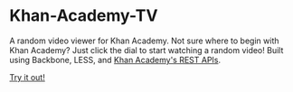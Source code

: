Khan-Academy-TV
===============

A random video viewer for Khan Academy. Not sure where to begin with Khan Academy? Just click the dial to start watching a random video! Built using Backbone, LESS, and [Khan Academy's REST APIs](https://github.com/Khan/khan-api/wiki/Khan-Academy-API).

[Try it out!](http://gkoo.github.com/Khan-Academy-TV)
